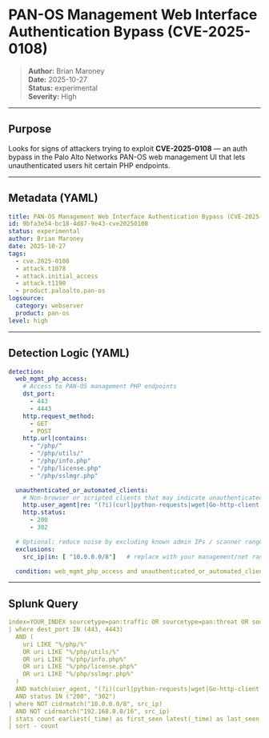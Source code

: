 # PAN-OS Management Web Interface Authentication Bypass (CVE-2025-0108)

> **Author:** Brian Maroney  
> **Date:** 2025-10-27  
> **Status:** experimental  
> **Severity:** High

---

## Purpose
Looks for signs of attackers trying to exploit **CVE-2025-0108** — an auth bypass in the Palo Alto Networks PAN-OS web management UI that lets unauthenticated users hit certain PHP endpoints.

---

## Metadata (YAML)
```yaml
title: PAN-OS Management Web Interface Authentication Bypass (CVE-2025-0108)
id: 9bfa3e54-bc18-4d87-9e43-cve20250108
status: experimental
author: Brian Maroney
date: 2025-10-27
tags:
  - cve.2025-0108
  - attack.t1078
  - attack.initial_access
  - attack.t1190
  - product.paloalto.pan-os
logsource:
  category: webserver
  product: pan-os
level: high
```
---

## Detection Logic (YAML)
```yaml
detection:
  web_mgmt_php_access:
    # Access to PAN-OS management PHP endpoints
    dst_port:
      - 443
      - 4443
    http.request_method:
      - GET
      - POST
    http.url|contains:
      - "/php/"
      - "/php/utils/"
      - "/php/info.php"
      - "/php/license.php"
      - "/php/sslmgr.php"

  unauthenticated_or_automated_clients:
    # Non-browser or scripted clients that may indicate unauthenticated probing
    http.user_agent|re: "(?i)(curl|python-requests|wget|Go-http-client|libwww-perl)"
    http.status:
      - 200
      - 302

  # Optional: reduce noise by excluding known admin IPs / scanner ranges
  exclusions:
    src_ip|in: [ "10.0.0.0/8"]   # replace with your management/net ranges & scanners

  condition: web_mgmt_php_access and unauthenticated_or_automated_clients and not exclusions

```
---

## Splunk Query
```yaml
index=YOUR_INDEX sourcetype=pan:traffic OR sourcetype=pan:threat OR sourcetype=web_proxy
| where dest_port IN (443, 4443)
  AND (
    uri LIKE "%/php/%"
    OR uri LIKE "%/php/utils/%"
    OR uri LIKE "%/php/info.php%"
    OR uri LIKE "%/php/license.php%"
    OR uri LIKE "%/php/sslmgr.php%"
  )
  AND match(user_agent, "(?i)(curl|python-requests|wget|Go-http-client|libwww-perl)")
  AND status IN ("200", "302")
| where NOT cidrmatch("10.0.0.0/8", src_ip) 
  AND NOT cidrmatch("192.168.0.0/16", src_ip)
| stats count earliest(_time) as first_seen latest(_time) as last_seen by src_ip dest_ip dest_port uri user_agent status
| sort - count
